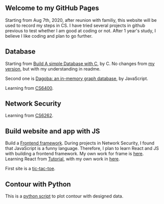 ## Welcome to my GitHub Pages

Starting from Aug 7th, 2020, after reunion with familiy, this website will be used to record my steps in CS. I have tried several projects in github previous to test whether I am good at coding or not. After 1 year's study, I believe I like coding and plan to go further. 

## Database

Starting from [Build A simple Database with C](https://cstack.github.io/db_tutorial/), by C. No changes from [my version](https://github.com/slclei/simple-database), but with my understanding in readme.

Second one is [Dagoba: an in-memory graph database](http://aosabook.org/en/500L/dagoba-an-in-memory-graph-database.html), by JavaScript.

Learning from [CS6400](https://github.com/slclei/Lei/tree/master/OMSCS/DataBase).

## Network Security
Learning from [CS6262](https://github.com/slclei/Lei/tree/master/OMSCS/SecurityOfNetwork).

## Build website and app with JS
Build a [Frontend framework](https://mfrachet.github.io/create-frontend-framework/). During projects in Network Security, I found that JavaScript is a funny language. Therefore, I plan to learn React and JS with building a frontend framework. My own work for frame is [here](https://github.com/slclei/MyFrontendFrame). 
Learning React from [Tutorial](https://reactjs.org/tutorial/tutorial.html), with my own work in [here](https://github.com/slclei/LearnReact).

First site is a [tic-tac-toe](https://slclei.github.io/Lei/web/ticGame/index.html). 

## Contour with Python

This is a [python script](https://github.com/slclei/contour_python) to plot contour with designed data.  

